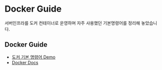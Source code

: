 # Docker Guide
서버인프라를 도커 컨테이너로 운영하며 자주 사용했던 기본명령어를 정리해 놓았습니다.
> 

## Docker Guide
- [도커 기본 명령어 Demo](https://gymcoding.github.io/docker-guide/)
- [Docker Docs](https://docs.docker.com/engine/reference/commandline/logs/)
